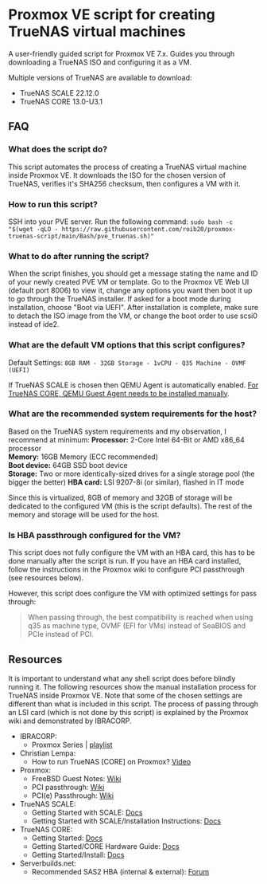 # Proxmox VE script for creating TrueNAS virtual machines

A user-friendly guided script for Proxmox VE 7.x. Guides you through downloading a TrueNAS ISO and configuring it as a VM.

Multiple versions of TrueNAS are available to download:
  - TrueNAS SCALE 22.12.0
  - TrueNAS CORE 13.0-U3.1

## FAQ

### What does the script do?
This script automates the process of creating a TrueNAS virtual machine inside Proxmox VE. It downloads the ISO for the chosen version of TrueNAS, verifies it's SHA256 checksum, then configures a VM with it.

### How to run this script?
SSH into your PVE server.
Run the following command: `sudo bash -c "$(wget -qLO - https://raw.githubusercontent.com/roib20/proxmox-truenas-script/main/Bash/pve_truenas.sh)"`

### What to do after running the script?
When the script finishes, you should get a message stating the name and ID of your newly created PVE VM or template. Go to the Proxmox VE Web UI (default port 8006) to view it, change any options you want then boot it up to go through the TrueNAS installer. If asked for a boot mode during installation, choose "Boot via UEFI". After installation is complete, make sure to detach the ISO image from the VM, or change the boot order to use scsi0 instead of ide2.

### What are the default VM options that this script configures?
Default Settings: `8GB RAM - 32GB Storage - 1vCPU - Q35 Machine - OVMF (UEFI)`

If TrueNAS SCALE is chosen then QEMU Agent is automatically enabled. [For TrueNAS CORE, QEMU Guest Agent needs to be installed manually](https://www.truenas.com/community/resources/qemu-guest-agent.167/).

### What are the recommended system requirements for the host?
Based on the TrueNAS system requirements and my observation, I recommend at minimum:
**Processor:** 2-Core Intel 64-Bit or AMD x86_64 processor  
**Memory:** 16GB Memory (ECC recommended)  
**Boot device:** 64GB SSD boot device  
**Storage:** Two or more identically-sized drives for a single storage pool (the bigger the better) 
**HBA card:** LSI 9207-8i (or similar), flashed in IT mode  

Since this is virtualized, 8GB of memory and 32GB of storage will be dedicated to the configured VM (this is the script defaults). The rest of the memory and storage will be used for the host.

### Is HBA passthrough configured for the VM?
This script does not fully configure the VM with an HBA card, this has to be done manually after the script is run. If you have an HBA card installed, follow the instructions in the Proxmox wiki to configure PCI passthrough (see resources below).

However, this script does configure the VM with optimized settings for pass through:
>When passing through, the best compatibility is reached when using q35 as machine type, OVMF (EFI for VMs) instead of SeaBIOS and PCIe instead of PCI.

## Resources
It is important to understand what any shell script does before blindly running it. The following resources show the manual installation process for TrueNAS inside Proxmox VE. Note that some of the chosen settings are different than what is included in this script. The process of passing through an LSI card (which is not done by this script) is explained by the  Proxmox wiki and demonstrated by IBRACORP.

- IBRACORP:
	+ Proxmox Series | [playlist](https://www.youtube.com/watch?v=wPd6lpM01FY&list=PLOgmFrM3hTGeDNcvYVrnqx7qI_wCxT4w0)
- Christian Lempa:
	+ How to run TrueNAS [CORE] on Proxmox? [Video](https://youtu.be/M3pKprTdNqQ)
- Proxmox:
	+ FreeBSD Guest Notes: [Wiki](https://pve.proxmox.com/wiki/FreeBSD_Guest_Notes)
	+ PCI passthrough: [Wiki](https://pve.proxmox.com/wiki/Pci_passthrough)
	+ PCI(e) Passthrough: [Wiki](https://pve.proxmox.com/wiki/PCI(e)_Passthrough)
- TrueNAS SCALE:
	+ Getting Started with SCALE: [Docs](https://www.truenas.com/docs/scale/gettingstarted/)
	+ Getting Started with SCALE/Installation Instructions: [Docs](https://www.truenas.com/docs/scale/gettingstarted/install/)
- TrueNAS CORE:
 	+ Getting Started: [Docs](https://www.truenas.com/docs/core/gettingstarted/)
	+ Getting Started/CORE Hardware Guide: [Docs](https://www.truenas.com/docs/core/gettingstarted/corehardwareguide/)
	+ Getting Started/Install: [Docs](https://www.truenas.com/docs/core/gettingstarted/install/)
- Serverbuilds.net:
	+ Recommended SAS2 HBA (internal & external): [Forum](https://forums.serverbuilds.net/t/official-recommended-sas2-hba-internal-external/4581)